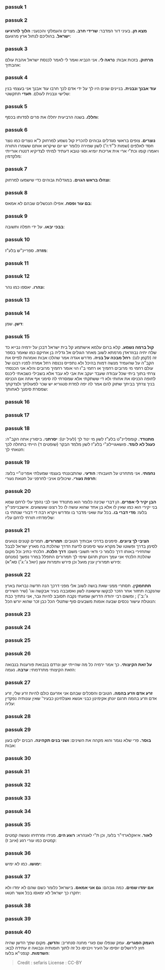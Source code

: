
### passuk 1

### passuk 2
<b>מצא חן.</b> בעיני דור המדבר:
<b>שרידי חרב.</b> מצרים והעמלקי והכנעני:
<b>הלוך להרגיעו ישראל.</b> בהוליכם לנחול ארץ מרגועם:

### passuk 3
<b>מרחוק.</b> בזכות אבות:
<b>נראה לי.</b> אני הנביא ואמר לי לאמר לכנסת ישראל אהבת עולם אהבתיך:

### passuk 4
<b>עוד אבנך ונבנית.</b> בניינים שנים היו לך על ידי אדם לכך חרבו עוד אבנך אני בעצמי בנין שלישי ונבנית לעולם. <b>תעדי</b> תתקשטי:

### passuk 5
<b>וחללו.</b> בשנה הרביעית יחללו את פרים לפדותו בכסף:

### passuk 6
<b>נוצרים.</b> צופים בראשי מגדלים גבוהים להכריז קול נשמע למרחוק ל"א נוצרים כמו נוצר חסד לאלפים (שמות ל״ד:ז׳) לשון שמירה כלומר יש יום שיקראו אותם ששמרו התורה ויאמרו קומו וכת"י ארי אית אריכות יומיא וסגי טובא דעתיד למיתי לצדיקיא דנטרו אורייתי מלקדמין: 

### passuk 7
<b>וצהלו בראש הגוים.</b> במגדלות גבוהים כדי שישמעו למרחוק:

### passuk 8
<b>בם עור ופסח.</b> אפילו הנכשלים שבהם לא אמאס:

### passuk 9
<b>בבכי יבאו.</b> על ידי תפלה ותשובה:

### passuk 10
<b>מזרה.</b> ספריינ"ש בלע"ז: 

### passuk 11

### passuk 12
<b>ונהרו.</b> יאספו כמו נהר:

### passuk 13

### passuk 14
<b>דשן. </b> שמן:

### passuk 15
<b>קול ברמה נשמע.</b> קלא ברום עלמא אישתמע קל בית ישראל דבכן על ירמיה נבייא כד שלח יתיה נבוזראדן מרמתא לשוב מאחר הגולים אל גדליה בן אחיקם כמו שאמר בספר זה (לקמן לט):
<b>רחל מבכה על בניה.</b> מדרש אגדה אמר שהלכו אבות ואמהות לפייס את הקב"ה על שהעמיד מנשה דמות בהיכל ולא נתפייס נכנסה רחל אמרה לפניו רבונו של עולם רחמי מי מרובים רחמיך או רחמי ב"ו הוי אומר רחמיך מרובים והלא אני הכנסתי צרתי בתוך ביתי שכל עבודה שעבד יעקב את אבי לא עבד אלא בשבילי כשבאתי ליכנס לחופה הכניסו את אחותי ולא די ששתקתי אלא שמסרתי לה סימני אף אתה אם הכניסו בניך צרתך בביתך שתוק להם אמר לה יפה למדת סנגוריא יש שכר לפעולתך ולצדקתך שמסרת סימנך לאחותך: 

### passuk 16

### passuk 17

### passuk 18
<b>מתנודד.</b> קומפליינ"ט בלע"ז לשון מי ינוד לך (לעיל יט): 
<b>יסרתני.</b> ביסורין אתה הקב"ה: 
<b>כעגל לא לומד.</b> פושאגויילונ"י בלע"ז לשון מלמד הבקר (שופטים ד) הייתי בתחלה לכך חטאתי לך: 

### passuk 19
<b>נחמתי.</b> אני מתחרט על תועבותי:
<b>הודעי.</b> שהתבוננתי בעצמי שמעלתי אפרינו"יי בלעז: 
<b>חרפת נעורי.</b> שיכולים אויבי לחרפני על חטאת נעורי:

### passuk 20
<b>הבן יקיר לי אפרים.</b> הן דברי שכינה כלומר הוא מתנודד ואני לבי נהפך עלי לרחם שמא בני יקירי הוא כמו שאין לו אלא בן אחד שהוא עושה לו כל רצונו שעשועים. אישבניימני"ץ בלעז: 
<b>מדי דברי בו.</b> בכל עת שאני מדבר בו ומדרש ויקרא רבה די דבורי שנתתי בו שלימדתיו תורתי לרחם עליו:

### passuk 21
<b>הציבי לך ציונים.</b> סימנים בדרכי אבותיך הטובים:
<b>תמרורים.</b> תמרים קטנים נטועים לסימן בדרך ופשוטו של מקרא עשי סימנים לדעת הדרך שהלכת בה מארץ ישראל לבבל שתחזירי באותו דרך כלומר כי ודאי תשובי משם:
<b>דרך הלכת.</b> הלכתי כתיב וכל מקום שהלכת הלכתי אני עמך ויונתן תרגם שימי לך תמרורים התפלל במרר נפשך (ומנחם פירש תמרורין ענין מועל וכן פירש ותמרות עשן (יואל ג׳:ג׳) סא"א): 

### passuk 22
<b>תתחמקין.</b> תסתרי ממני שאת בושה לשוב אלי מפני דרכך הנה חדשה נבראת בארץ שהנקבה תחזור אחר הזכר לבקשו שישאנה לשון ואסובבה בעיר אבקשה וגו' (שיר השירים ג׳:ב׳) ; ומשום רבי יהודה הדרשן שמעתי נקבה תסובב להיות גבר, אני נתתיך כבת הנוטלת עישור נכסים שבעה אומות משבעים סוף שתטלי הכל כבן זכר שהוא יורש הכל: 

### passuk 23

### passuk 24

### passuk 25

### passuk 26
<b>על זאת הקיצותי.</b> כך אמר ירמיה כל מה שהייתי ישן ונרדם בנבואת פורענות בנבואה הזאת הקיצותי מתרדמתי:
<b>ערבה.</b> נעמה:

### passuk 27
<b>זרע אדם וזרע בהמה.</b> הטובים והסכלים שבהם אני אזרעם כולם להיות זרע שלי, זרע אדם וזרע בהמה תרגם יונתן אקימינון כבני אנשא ואצלחינון כבעיר' שאין עונותיה נפקדין עליה: 

### passuk 28

### passuk 29
<b>בוסר.</b> פרי שלא נגמר והוא מקהה את השינים:
<b>ושני בנים תקהינה.</b> הבנים ילקו בעון אבות:

### passuk 30

### passuk 31

### passuk 32

### passuk 33

### passuk 34

### passuk 35
<b>לאור.</b> איאקלארזי"ר בלעז, וכן ת"י לאנהרא: 
<b>רוגע הים.</b> מנידו ומרתיחו ונעשה קמטים קמטים כמו עורי רגע (איוב ז):

### passuk 36
<b>ימושו.</b> כמו לא ימיש:

### passuk 37
<b>אם ימדו שמים.</b> כמה גובהם:
<b>גם אני אמאס.</b> בישראל כלומר כשם שהם לא ימדו ולא יחקרו כך ישראל לא ימאסו בכל אשר חטאו:

### passuk 38

### passuk 39

### passuk 40
<b>העמק הפגרים.</b> עמק שנפלו שם פגרי מחנה סנחריב:
<b>והדשן.</b> מקום שפך הדשן שהיה חוץ לירושלים יוסיפו על העיר ויכניסו כל זה לתוך חומותיה ונבואה זו עתידה לבא:
<b>השדמות.</b> קנפני"א בלעז: 

>Credit : sefaris
>License : CC-BY